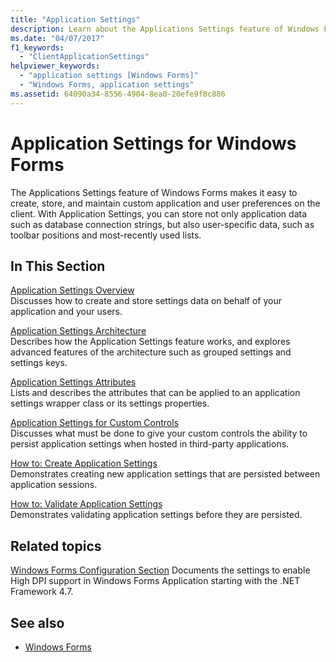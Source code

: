```yaml
---
title: "Application Settings"
description: Learn about the Applications Settings feature of Windows Forms, which makes it easy to create, store, and maintain custom application and user preferences.
ms.date: "04/07/2017"
f1_keywords: 
  - "ClientApplicationSettings"
helpviewer_keywords: 
  - "application settings [Windows Forms]"
  - "Windows Forms, application settings"
ms.assetid: 64090a34-8556-4904-8ea0-20efe9f8c886
---
```

# Application Settings for Windows Forms

The Applications Settings feature of Windows Forms makes it easy to create, store, and maintain custom application and user preferences on the client. With Application Settings, you can store not only application data such as database connection strings, but also user-specific data, such as toolbar positions and most-recently used lists.  
  
## In This Section  

 [Application Settings Overview](application-settings-overview.md)  
 Discusses how to create and store settings data on behalf of your application and your users.  
  
 [Application Settings Architecture](application-settings-architecture.md)  
 Describes how the Application Settings feature works, and explores advanced features of the architecture such as grouped settings and settings keys.  
  
 [Application Settings Attributes](application-settings-attributes.md)  
 Lists and describes the attributes that can be applied to an application settings wrapper class or its settings properties.  
  
 [Application Settings for Custom Controls](application-settings-for-custom-controls.md)  
 Discusses what must be done to give your custom controls the ability to persist application settings when hosted in third-party applications.  
  
 [How to: Create Application Settings](how-to-create-application-settings.md)  
 Demonstrates creating new application settings that are persisted between application sessions.  
  
 [How to: Validate Application Settings](how-to-validate-application-settings.md)  
 Demonstrates validating application settings before they are persisted.  
  
## Related topics

[Windows Forms Configuration Section](/dotnet/framework/configure-apps/file-schema/winforms/index)
Documents the settings to enable High DPI support in Windows Forms Application starting with the .NET Framework 4.7.

## See also

- [Windows Forms](../index.yml)
